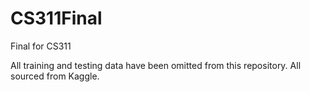 # CS311Final
Final for CS311

All training and testing data have been omitted from this repository. All sourced from Kaggle. 

